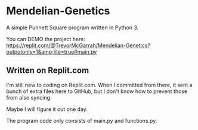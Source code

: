 # Mendelian-Genetics
A simple Punnett Square program written in Python 3.  

You can DEMO the project here: 
https://replit.com/@TrevorMcGarrah/Mendelian-Genetics?outputonly=1&amp;lite=true#main.py

## Written on Replit.com
I'm still new to coding on Replit.com.  When I committed from there, it sent a bunch of extra files here to GitHub, but I don't know how to prevent those from also syncing.  

Maybe I will figure it out one day.

The program code only consists of main.py and functions.py.
